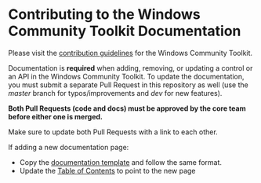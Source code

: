 # Contributing to the Windows Community Toolkit Documentation

Please visit the [contribution guidelines](https://github.com/windows-toolkit/WindowsCommunityToolkit/blob/master/contributing.md) for the Windows Community Toolkit.

Documentation is **required** when adding, removing, or updating a control or an API in the Windows Community Toolkit. To update the documentation, you must submit a separate Pull Request in this repository as well (use the *master* branch for typos/improvements and *dev* for new features).

**Both Pull Requests (code and docs) must be approved by the core team before either one is merged.**

Make sure to update both Pull Requests with a link to each other.

If adding a new documentation page:

* Copy the [documentation template](https://github.com/MicrosoftDocs/WindowsCommunityToolkitDocs/blob/master/docs/.template.md) and follow the same format.
* Update the [Table of Contents](https://github.com/MicrosoftDocs/WindowsCommunityToolkitDocs/blob/master/docs/toc.md) to point to the new page
